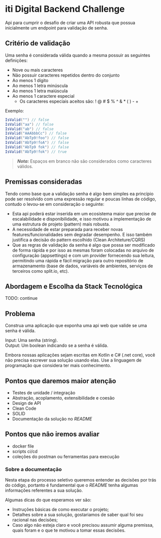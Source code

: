 # iti Digital Backend Challenge

Api para cumprir o desafio de criar uma API robusta que possua inicialmente um endpoint para validação de senha.

## Critério de validação

Uma senha é considerada válida quando a mesma possuir as seguintes definições:

- Nove ou mais caracteres
- Não possuir caracteres repetidos dentro do conjunto
- Ao menos 1 dígito
- Ao menos 1 letra minúscula
- Ao menos 1 letra maiúscula
- Ao menos 1 caractere especial
  - Os caracteres especiais aceitos são: ! @ # $ % ^ & * ( ) - +

Exemplo:  

```c#
IsValid("") // false  
IsValid("aa") // false  
IsValid("ab") // false  
IsValid("AAAbbbCc") // false  
IsValid("AbTp9!foo") // false  
IsValid("AbTp9!foA") // false
IsValid("AbTp9 fok") // false
IsValid("AbTp9!fok") // true
```

> **_Nota:_**  Espaços em branco não são considerados como caracteres válidos.

## Premissas consideradas

Tendo como base que a validação senha é algo bem simples ea princípio pode ser resolvido com uma expressão regular e poucas linhas de código, contudo o levou-se em consideração o seguinte:

* Esta api poderá estar inserida em um ecosistema maior que precise de escalabilidade e disponibilidade, e isso motivou a implementação de uma estrutura de projeto (pattern) mais robusta.
* A necessidade de estar preparada para receber novas features/funcionalidades sem degradar desempenho. E isso também justifica a decisão do pattern escolhido (Clean Architeture/CQRS)
* Que as regras de validação da senha é algo que possa ser modificado de forma rápida e por isso as mesmas foram colocadas no arquivo de configuração (appsettings) e com um provider fornecendo sua leitura, permitindo uma rápida e fácil migração para outro repositório de armazenamento (base de dados, variáveis de ambientes, serviços de terceiros como split.io, etc).

## Abordagem e Escolha da Stack Tecnológica

TODO: continue

## Problema

Construa uma aplicação que exponha uma api web que valide se uma senha é válida.

Input: Uma senha (string).  
Output: Um boolean indicando se a senha é válida.

Embora nossas aplicações sejam escritas em Kotlin e C# (.net core), você não precisa escrever sua solução usando elas. Use a linguagem de programação que considera ter mais conhecimento.

## Pontos que daremos maior atenção

- Testes de unidade / integração
- Abstração, acoplamento, extensibilidade e coesão
- Design de API
- Clean Code
- SOLID
- Documentação da solução no *README* 

## Pontos que não iremos avaliar

- docker file
- scripts ci/cd
- coleções do postman ou ferramentas para execução

### Sobre a documentação

Nesta etapa do processo seletivo queremos entender as decisões por trás do código, portanto é fundamental que o *README* tenha algumas informações referentes a sua solução.

Algumas dicas do que esperamos ver são:

- Instruções básicas de como executar o projeto;
- Detalhes sobre a sua solução, gostariamos de saber qual foi seu racional nas decisões;
- Caso algo não esteja claro e você precisou assumir alguma premissa, quais foram e o que te motivou a tomar essas decisões.